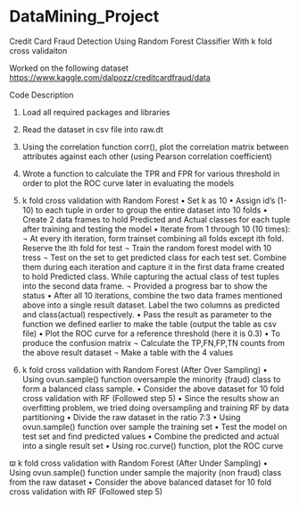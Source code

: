 # DataMining_Project
Credit Card Fraud Detection Using Random Forest Classifier With k fold cross validaiton

Worked on the following dataset
https://www.kaggle.com/dalpozz/creditcardfraud/data

Code Description 

1.	Load all required packages and libraries
2.	Read the dataset in csv file into raw.dt
3.	Using the correlation function corr(), plot the correlation matrix between attributes against each other (using Pearson correlation coefficient)
4.	Wrote a function to calculate the TPR and FPR for various threshold in order to plot the ROC curve later in evaluating the models
5.	k fold cross validation with Random Forest
•	Set k as 10
•	Assign id’s (1-10) to each tuple in order to group the entire dataset into 10 folds
•	Create 2 data frames to hold Predicted and Actual classes for each tuple after training and testing the model
•	Iterate from 1 through 10 (10 times):
¬	At every ith iteration, form trainset combining all folds except ith fold. Reserve the ith fold for test
¬	Train the random forest model with 10 tress
¬	Test on the set to get predicted class for each test set. Combine them during each iteration and capture it in the first data frame created to hold Predicted class. While capturing the actual class of test tuples into the second data frame.
¬	Provided a progress bar to show the status
•	After all 10 iterations, combine the two data frames mentioned above into a single result dataset. Label the two columns as predicted and class(actual) respectively.
•	Pass the result as parameter to the function we defined earlier to make the table (output the table as csv file) 
•	Plot the ROC curve for a reference threshold (here it is 0.3)
•	To produce the confusion matrix
¬	Calculate the TP,FN,FP,TN counts from the above result dataset 
¬	Make a table with the 4 values 

6.	k fold cross validation with Random Forest (After Over Sampling)
•	Using ovun.sample() function oversample the minority (fraud) class to form a balanced class sample. 
•	Consider the above dataset for 10 fold cross validation with RF (Followed step 5)
•	Since the results show an overfitting problem, we tried doing oversampling and training RF by data partitioning
•	Divide the raw dataset in the ratio 7:3
•	Using ovun.sample() function over sample the training set
•	Test the model on test set and find predicted values
•	Combine the predicted and actual into a single result set
•	Using roc.curve() function, plot the ROC curve

ϖ	k fold cross validation with Random Forest (After Under Sampling)
•	Using ovun.sample() function under sample the majority (non fraud) class from the raw dataset
•	Consider the above balanced dataset for 10 fold cross validation with RF (Followed step 5)


